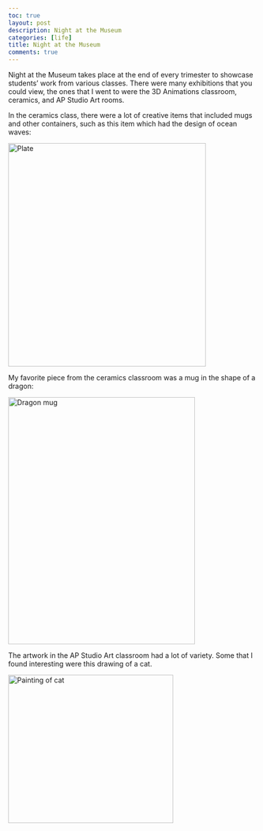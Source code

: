 ```yaml
---
toc: true
layout: post
description: Night at the Museum 
categories: [life]
title: Night at the Museum 
comments: true
---
```


Night at the Museum takes place at the end of every trimester to showcase students’ work from various classes. There were many exhibitions that you could view, the ones that I went to were the 3D Animations classroom, ceramics, and AP Studio Art rooms. 

In the ceramics class, there were a lot of creative items that included mugs and other containers, such as this item which had the design of ocean waves: 

<img src="https://lwu1822.github.io/fastpages/images/w12_ceramicsContainer.png" alt="Plate" width="400" height="452">

My favorite piece from the ceramics classroom was a mug in the shape of a dragon:

<img src="https://lwu1822.github.io/fastpages/images/w12_ceramicsDragonMug" alt="Dragon mug" width="378" height="500">


The artwork in the AP Studio Art classroom had a lot of variety. Some that I found interesting were this drawing of a cat. 

<img src="https://lwu1822.github.io/fastpages/images/w12_artCat" alt="Painting of cat" width="334" height="300">

